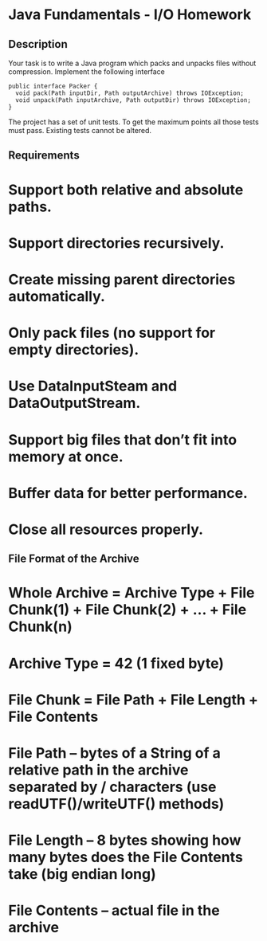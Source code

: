 Java Fundamentals - I/O Homework
===========

Description
----------

Your task is to write a Java program which packs and unpacks files without compression. Implement the following interface

```
public interface Packer {
  void pack(Path inputDir, Path outputArchive) throws IOException;
  void unpack(Path inputArchive, Path outputDir) throws IOException;
}
```

The project has a set of unit tests. To get the maximum points all those tests must pass. Existing tests cannot be altered.

Requirements
----------

# Support both relative and absolute paths.
# Support directories recursively.
# Create missing parent directories automatically.
# Only pack files (no support for empty directories).
# Use DataInputSteam and DataOutputStream.
# Support big files that don’t fit into memory at once.
# Buffer data for better performance.
# Close all resources properly.

File Format of the Archive
----------

# Whole Archive = Archive Type + File Chunk(1) + File Chunk(2) + … + File Chunk(n)
# Archive Type = 42 (1 fixed byte)
# File Chunk = File Path + File Length + File Contents
# File Path – bytes of a String of a relative path in the archive separated by / characters (use readUTF()/writeUTF() methods)
# File Length – 8 bytes showing how many bytes does the File Contents take (big endian long)
# File Contents – actual file in the archive
